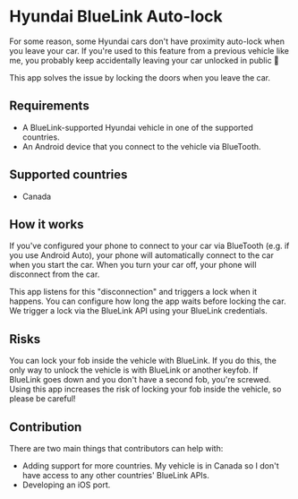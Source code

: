 # Hyundai BlueLink Auto-lock

For some reason, some Hyundai cars don't have proximity auto-lock when you leave your car. If you're used to this feature from a previous vehicle like me, you probably keep accidentally leaving your car unlocked in public 😬

This app solves the issue by locking the doors when you leave the car.

## Requirements
- A BlueLink-supported Hyundai vehicle in one of the supported countries.
- An Android device that you connect to the vehicle via BlueTooth.

## Supported countries
- Canada

## How it works
If you've configured your phone to connect to your car via BlueTooth (e.g. if you use Android Auto), your phone will automatically connect to the car when you start the car. When you turn your car off, your phone will disconnect from the car.

This app listens for this "disconnection" and triggers a lock when it happens. You can configure how long the app waits before locking the car. We trigger a lock via the BlueLink API using your BlueLink credentials.

## Risks
You can lock your fob inside the vehicle with BlueLink. If you do this, the only way to unlock the vehicle is with BlueLink or another keyfob. If BlueLink goes down and you don't have a second fob, you're screwed. Using this app increases the risk of locking your fob inside the vehicle, so please be careful!

## Contribution
There are two main things that contributors can help with:
- Adding support for more countries. My vehicle is in Canada so I don't have access to any other countries' BlueLink APIs.
- Developing an iOS port.
